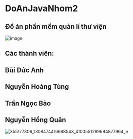 # DoAnJavaNhom2
## Đồ án phần mềm quản lí thư viện

![image](https://github.com/CT070303DAnh/DoAnJavaNhom2/assets/134196542/271def60-49f2-494e-9837-79024e3a0a4b)



## Các thành viên:
## Bùi Đức Anh
## Nguyễn Hoàng Tùng 
## Trần Ngọc Bảo
## Nguyễn Hồng Quân 
![355177306_1308474416688543_4100551289694877964_n](https://github.com/CT070303DAnh/DoAnJavaNhom2/assets/134196542/7080334f-e089-4a14-b959-f89c1296c11b)
